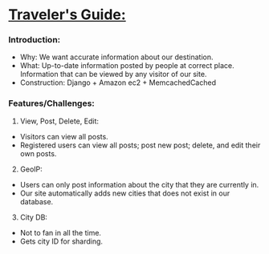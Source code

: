 # [Traveler's Guide:](http://52.32.187.181:8080/)

### Introduction:
- Why: We want accurate information about our destination.
- What: Up-to-date information posted by people at correct place. Information that can be viewed by any visitor of our site.
- Construction: Django + Amazon ec2 + MemcachedCached

### Features/Challenges:
1. View, Post, Delete, Edit:
- Visitors can view all posts.
- Registered users can view all posts; post new post; delete, and edit their own posts.

2. GeoIP: 
- Users can only post information about the city that they are currently in.
- Our site automatically adds new cities that does not exist in our database.

3. City DB: 
- Not to fan in all the time.
- Gets city ID for sharding.
